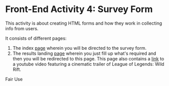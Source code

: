 # Front-End Activity 4: Survey Form

This activity is about creating HTML forms and how they work in collecting info from users.

It consists of different pages:

1. The index [page](https://patricklsamson.github.io/batch8-activities/a4-survey-form/index.html) wherein you will be directed to the survey form.
1. The results landing [page](https://patricklsamson.github.io/batch8-activities/a4-survey-form/results.html) wherein you just fill up what's required and then you will be redirected to this page. This page also contains a [link](https://www.youtube.com/watch?v=TFzkbos0oeo) to a youtube video featuring a cinematic trailer of League of Legends: Wild Rift.

Fair Use
